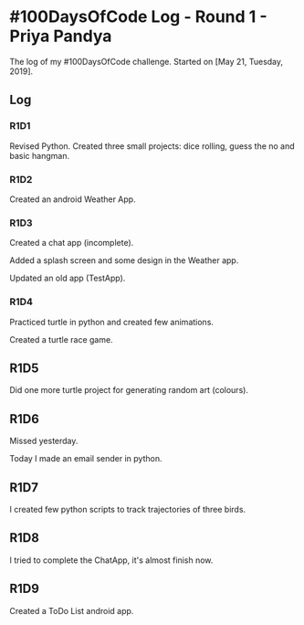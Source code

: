 # #100DaysOfCode Log - Round 1 - Priya Pandya

The log of my #100DaysOfCode challenge. Started on [May 21, Tuesday, 2019].

## Log

### R1D1 
Revised Python. Created three small projects: dice rolling, guess the no and basic hangman. 

### R1D2
Created an android Weather App. 

### R1D3
Created a chat app (incomplete). 

Added a splash screen and some design in the Weather app. 

Updated an old app (TestApp). 

### R1D4
Practiced turtle in python and created few animations.

Created a turtle race game.  

## R1D5
Did one more turtle project for generating random art (colours).

## R1D6
Missed yesterday.

Today I made an email sender in python.

## R1D7
I created few python scripts to track trajectories of three birds.

## R1D8
I tried to complete the ChatApp, it's almost finish now.

## R1D9
Created a ToDo List android app.
